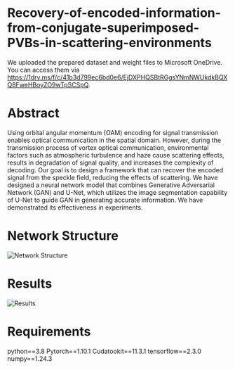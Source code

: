 # Recovery-of-encoded-information-from-conjugate-superimposed-PVBs-in-scattering-environments
We uploaded the prepared dataset and weight files to Microsoft OneDrive. You can access them via https://1drv.ms/f/c/41b3d799ec6bd0e6/EjDXPHQSBtRGgsYNmNWUkdkBQXQ8FweHBoyZO9wTpSCSpQ.
# Abstract
Using orbital angular momentum (OAM) encoding for signal transmission enables optical communication in the spatial domain. However, during the transmission process of vortex optical communication, environmental factors such as atmospheric turbulence and haze cause scattering effects, results in degradation of signal quality, and increases the complexity of decoding. Our goal is to design a framework that can recover the encoded signal from the speckle field, reducing the effects of scattering. We have designed a neural network model that combines Generative Adversarial Network (GAN) and U-Net, which utilizes the image segmentation capability of U-Net to guide GAN in generating accurate information. We have demonstrated its effectiveness in experiments.
# Network Structure
![Network Structure](https://github.com/xmh1777/Recovery-of-encoded-information-from-conjugate-superimposed-PVBs-in-scattering-environments/assets/144107452/b72f1154-2a58-4cda-9b24-4646952adbc1)
# Results
![Results](https://github.com/xmh1777/Recovery-of-encoded-information-from-conjugate-superimposed-PVBs-in-scattering-environments/assets/144107452/cd3f0eb6-261f-4470-ad36-b3a62e823cda)
# Requirements
python==3.8 Pytorch==1.10.1 Cudatookit==11.3.1 tensorflow==2.3.0 numpy==1.24.3 
